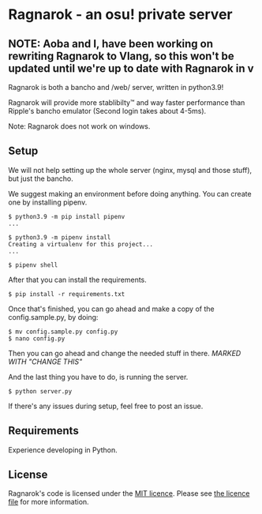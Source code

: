 # Ragnarok - an osu! private server
## NOTE: Aoba and I, have been working on rewriting Ragnarok to Vlang, so this won't be updated until we're up to date with Ragnarok in v
Ragnarok is both a bancho and /web/ server, written in python3.9!

Ragnarok will provide more stablibilty:tm: and way faster performance than Ripple's bancho emulator (Second login takes about 4-5ms).

Note: Ragnarok does not work on windows.

## Setup
We will not help setting up the whole server (nginx, mysql and those stuff), but just the bancho.

We suggest making an environment before doing anything. You can create one by installing pipenv.
```
$ python3.9 -m pip install pipenv
...

$ python3.9 -m pipenv install
Creating a virtualenv for this project...
...

$ pipenv shell
```

After that you can install the requirements.
```
$ pip install -r requirements.txt
```

Once that's finished, you can go ahead and make a copy of the config.sample.py, by doing:
```
$ mv config.sample.py config.py
$ nano config.py
```

Then you can go ahead and change the needed stuff in there. *MARKED WITH "CHANGE THIS"*

And the last thing you have to do, is running the server.
```
$ python server.py
```

If there's any issues during setup, feel free to post an issue.

## Requirements
Experience developing in Python.

## License
Ragnarok's code is licensed under the [MIT licence](https://opensource.org/licenses/MIT). Please see [the licence file](https://github.com/osumitsuha/Ragnarok/blob/main/LICENSE) for more information.

